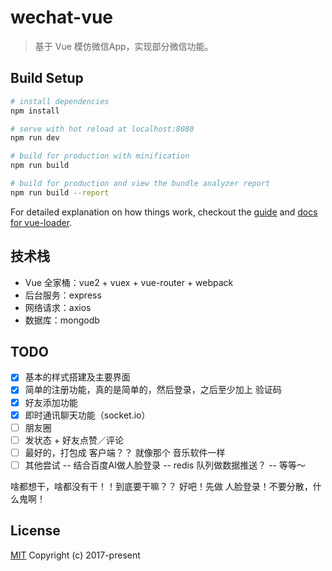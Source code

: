 # wechat-vue

> 基于 Vue 模仿微信App，实现部分微信功能。

## Build Setup

``` bash
# install dependencies
npm install

# serve with hot reload at localhost:8080
npm run dev

# build for production with minification
npm run build

# build for production and view the bundle analyzer report
npm run build --report
```

For detailed explanation on how things work, checkout the [guide](http://vuejs-templates.github.io/webpack/) and [docs for vue-loader](http://vuejs.github.io/vue-loader).

## 技术栈

* Vue 全家桶：vue2 + vuex + vue-router + webpack
* 后台服务：express
* 网络请求：axios
* 数据库：mongodb

## TODO

* [X] 基本的样式搭建及主要界面
* [X] 简单的注册功能，真的是简单的，然后登录，之后至少加上 验证码
* [X] 好友添加功能
* [X] 即时通讯聊天功能（socket.io）
* [ ] 朋友圈
* [ ] 发状态 + 好友点赞／评论
* [ ] 最好的，打包成 客户端？？ 就像那个 音乐软件一样
* [ ] 其他尝试
-- 结合百度AI做人脸登录
-- redis 队列做数据推送？
-- 等等～

啥都想干，啥都没有干！！到底要干嘛？？
好吧！先做 人脸登录！不要分散，什么鬼啊！


## License
[MIT](http://opensource.org/licenses/MIT)
Copyright (c) 2017-present